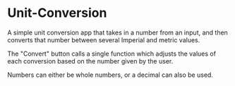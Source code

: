 # Unit-Conversion

A simple unit conversion app that takes in a number from an input, and then converts that number between several 
Imperial and metric values. 

The "Convert" button calls a single function which adjusts the values of each conversion based on the number given by the user. 

Numbers can either be whole numbers, or a decimal can also be used. 
